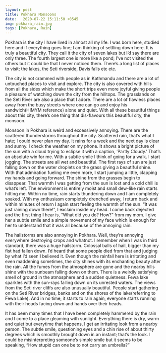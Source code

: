 ```yaml
---
layout: post
title: Pokhara Monsoons 
date:   2020-07-22 15:11:50 +0545
img: pokhara_rain.jpg
tags: [Pokhara, Rain]
---
```

Pokhara is the city I have lived in almost all my life. I was born here, studied here and if everything goes fine; I am thinking of settling down here. It is truly a beautiful city. They call it the city of seven lakes but I’d say there are only three. The fourth largest one is more like a pond; I’ve not visited the others but it could be that I never noticed them. There’s a long list of places to visit; the lakes, the Seti riverside, Davis falls etc etc.

The city is not crammed with people as in Kathmandu and there are a lot of untouched places to visit and explore. The city is also covered with hills from all the sides which make the short trips even more joyful giving people a pleasure of watching down the city from the hilltops. The grasslands on the Seti River are also a place that I adore. There are a lot of flawless places away from the busy streets where one can go and enjoy his sandwich(HIMYM reference) alone and quiet. With all these beautiful things about this city, there’s one thing that dis-flavours this beautiful city, the monsoon.

Monsoon in Pokhara is weird and excessively annoying. There are the scattered thunderstorms throughout the city. Scattered rain, that’s what I hate; I could never plan my day. It rains for a week and the next day is clear and sunny. I check the weather on my phone. It shows a bright picture of the sun with a cloud trying to eclipse it with a caption, ‘Partly Cloudy.’ That’s an absolute win for me. With a subtle smile I think of going for a walk. I start jogging. The streets are all wet and beautiful. The first rays of sun are just falling down on the water droplets on the grass giving a beautiful shine. With that admiration fueling me even more, I start jumping a little, clapping my hands and going forward. The shine from the grasses begin to disappear. That warmth I was getting from the sun is lost and a cold chill is what’s left. The environment is entirely moist and small dew-like rain starts hitting me. Within no time, rain starts thundering down and I am completely soaked. With my enthusiasm completely drenched away, I return back and within minutes of return I again start feeling the warmth of the sun. “It was just raining down there!”, I exclaim inside my head. I come back dejected and the first thing I hear is, “What did you do? How?” from my mom. I give her a subtle smile and a simple movement of my face which is enough for her to understand that it was all because of the annoying rain.

The hailstorms are also annoying in Pokhara. Well, they’re annoying everywhere destroying crops and whatnot. I remember when I was in third standard, there was a huge hailstorm. Colossal balls of hail, bigger than my fist had fallen down. I’d heard that some people died from that and judging by what I’d seen I believed it. Even though the rainfall here is irritating and even maddening sometimes, the city shines with its enchanting beauty after the rain. All the fumes from the atmosphere are gone and the nearby hills shine with the sunbeam falling down on them. There is a weirdly satisfying smell of ground in the atmosphere and a sudden quietness. Fewa lake sparkles with the sun-rays falling down on its unrested waters. The views from the Seti river cliffs are also unusually beautiful. People start gathering on the Seti River bridges, banks and on the shores of the lake(referring to Fewa Lake). And in no time, it starts to rain again, everyone starts running with their heads facing down and hands over their heads.

It has been many times that I have been completely hammered by the rain and I come to a place gleaming with sunlight. Everything there is dry, warm and quiet but everytime that happens, I get an irritating look from a nearby person. The subtle smile, questioning eyes and a chin rise of about thirty degrees which is smoothly brought down in an instant; that’s the look. I could be misinterpreting someone’s simple smile but it seems to be speaking, “How stupid can one be to not carry an umbrella?”

